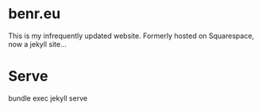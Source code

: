 # benr.eu

This is my infrequently updated website. Formerly hosted on Squarespace, now a jekyll site... 

# Serve

bundle exec jekyll serve